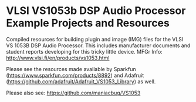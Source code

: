 # VLSI VS1053b DSP Audio Processor Example Projects and Resources

Compiled resources for building plugin and image (IMG) files for the VLSI VS 1053B DSP Audio Processor.  This includes manufacturer documents and student reports developing for this tricky little device.  MFGr Info: http://www.vlsi.fi/en/products/vs1053.html

Please see the resources made available by Sparkfun (https://www.sparkfun.com/products/8892) and Adafruit (https://github.com/adafruit/Adafruit_VS1053_Library) as well.

Please also see:  https://github.com/maniacbug/VS1053
